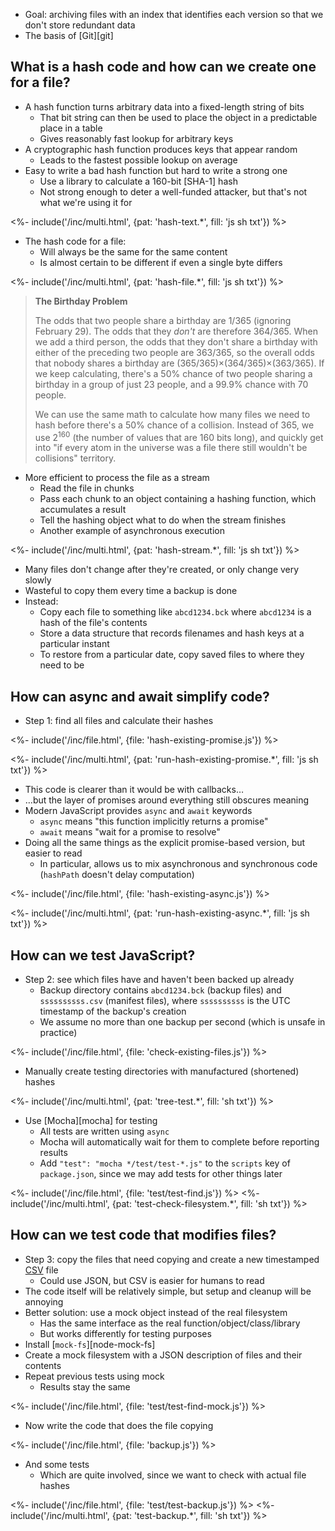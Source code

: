 ---
---

-   Goal: archiving files with an index that identifies each version so that we don't store redundant data
-   The basis of [Git][git]

## What is a hash code and how can we create one for a file?

-   A <g key="hash_function">hash function</g> turns arbitrary data into a fixed-length string of bits
    -   That bit string can then be used to place the object in a predictable place in a table
    -   Gives reasonably fast lookup for arbitrary keys
-   A <g key="cryptographic_hash_function">cryptographic hash function</g> produces keys that appear random
    -   Leads to the fastest possible lookup on average
-   Easy to write a bad hash function but hard to write a strong one
    -   Use a library to calculate a 160-bit [SHA-1] hash
    -   Not strong enough to deter a well-funded attacker, but that's not what we're using it for

<%- include('/inc/multi.html', {pat: 'hash-text.*', fill: 'js sh txt'}) %>

-   The hash code for a file:
    -   Will always be the same for the same content
    -   Is almost certain to be different if even a single byte differs

<%- include('/inc/multi.html', {pat: 'hash-file.*', fill: 'js sh txt'}) %>

> **The Birthday Problem**
>
> The odds that two people share a birthday are 1/365 (ignoring February 29).
> The odds that they *don't* are therefore 364/365.
> When we add a third person,
> the odds that they don't share a birthday with either of the preceding two people are 363/365,
> so the overall odds that nobody shares a birthday are (365/365)×(364/365)×(363/365).
> If we keep calculating, there's a 50% chance of two people sharing a birthday in a group of just 23 people,
> and a 99.9% chance with 70 people.
>
> We can use the same math to calculate how many files we need to hash before there's a 50% chance of a collision.
> Instead of 365, we use 2<sup>160</sup> (the number of values that are 160 bits long),
> and quickly get into "if every atom in the universe was a file there still wouldn't be collisions" territory.

-   More efficient to process the file as a <g key="stream">stream</g>
    -   Read the file in chunks
    -   Pass each chunk to an object containing a hashing function, which accumulates a result
    -   Tell the hashing object what to do when the stream finishes
    -   Another example of <g key="asynchronous">asynchronous</g> execution

<%- include('/inc/multi.html', {pat: 'hash-stream.*', fill: 'js sh txt'}) %>

-   Many files don't change after they're created, or only change very slowly
-   Wasteful to copy them every time a backup is done
-   Instead:
    -   Copy each file to something like `abcd1234.bck` where `abcd1234` is a hash of the file's contents
    -   Store a data structure that records filenames and hash keys at a particular instant
    -   To restore from a particular date, copy saved files to where they need to be

## How can async and await simplify code?

-   Step 1: find all files and calculate their hashes

<%- include('/inc/file.html', {file: 'hash-existing-promise.js'}) %>

<%- include('/inc/multi.html', {pat: 'run-hash-existing-promise.*', fill: 'js sh txt'}) %>

-   This code is clearer than it would be with callbacks…
-   …but the layer of promises around everything still obscures meaning
-   Modern JavaScript provides `async` and `await` keywords
    -   `async` means "this function implicitly returns a promise"
    -   `await` means "wait for a promise to resolve"
-   Doing all the same things as the explicit promise-based version, but easier to read
    -   In particular, allows us to mix asynchronous and synchronous code (`hashPath` doesn't delay computation)

<%- include('/inc/file.html', {file: 'hash-existing-async.js'}) %>

<%- include('/inc/multi.html', {pat: 'run-hash-existing-async.*', fill: 'js sh txt'}) %>

## How can we test JavaScript?

-   Step 2: see which files have and haven't been backed up already
    -   Backup directory contains `abcd1234.bck` (backup files) and `ssssssssss.csv` (manifest files),
        where `ssssssssss` is the <g key="utc">UTC</g> <g key="timestamp">timestamp</g> of the backup's creation
    -   We assume no more than one backup per second (which is unsafe in practice)

<%- include('/inc/file.html', {file: 'check-existing-files.js'}) %>

-   Manually create testing directories with manufactured (shortened) hashes

<%- include('/inc/multi.html', {pat: 'tree-test.*', fill: 'sh txt'}) %>

-   Use [Mocha][mocha] for testing
    -   All tests are written using `async`
    -   Mocha will automatically wait for them to complete before reporting results
    -   Add `"test": "mocha */test/test-*.js"` to the `scripts` key of `package.json`,
        since we may add tests for other things later

<%- include('/inc/file.html', {file: 'test/test-find.js'}) %>
<%- include('/inc/multi.html', {pat: 'test-check-filesystem.*', fill: 'sh txt'}) %>

## How can we test code that modifies files?

-   Step 3: copy the files that need copying and create a new timestamped [CSV](#csv) file
    -   Could use JSON, but CSV is easier for humans to read
-   The code itself will be relatively simple, but setup and cleanup will be annoying
-   Better solution: use a <g key="mock_object">mock object</g> instead of the real filesystem
    -   Has the same interface as the real function/object/class/library
    -   But works differently for testing purposes
-   Install [`mock-fs`][node-mock-fs]
-   Create a mock filesystem with a JSON description of files and their contents
-   Repeat previous tests using mock
    -   Results stay the same

<%- include('/inc/file.html', {file: 'test/test-find-mock.js'}) %>

-   Now write the code that does the file copying

<%- include('/inc/file.html', {file: 'backup.js'}) %>

-   And some tests
    -   Which are quite involved, since we want to check with actual file hashes

<%- include('/inc/file.html', {file: 'test/test-backup.js'}) %>
<%- include('/inc/multi.html', {pat: 'test-backup.*', fill: 'sh txt'}) %>

